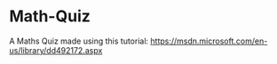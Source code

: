 # Math-Quiz

A Maths Quiz made using this tutorial: https://msdn.microsoft.com/en-us/library/dd492172.aspx
